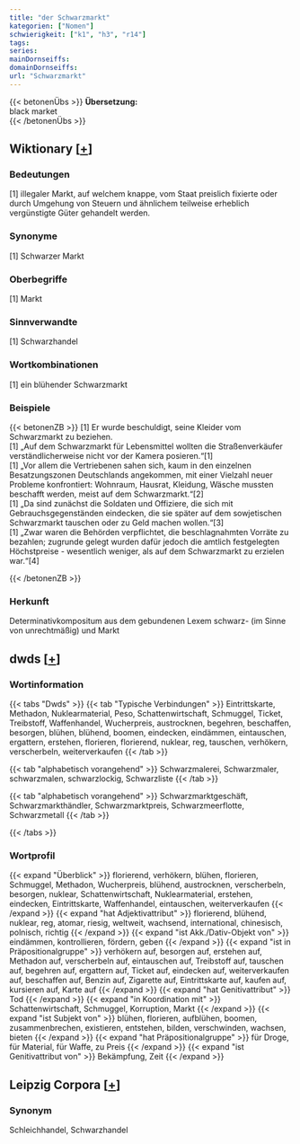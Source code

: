 ```yaml
---
title: "der Schwarzmarkt"
kategorien: ["Nomen"]
schwierigkeit: ["k1", "h3", "r14"]
tags:
series:
mainDornseiffs:
domainDornseiffs:
url: "Schwarzmarkt"
---
```


{{< betonenÜbs >}}
**Übersetzung:**  
black market  
{{< /betonenÜbs >}}

## Wiktionary [[+](https://de.wiktionary.org/wiki/Schwarzmarkt)]

### Bedeutungen
[1] illegaler Markt, auf welchem knappe, vom Staat preislich fixierte oder durch Umgehung von Steuern und ähnlichem teilweise erheblich vergünstigte Güter gehandelt werden.  

### Synonyme
[1] Schwarzer Markt  

### Oberbegriffe
[1] Markt  

### Sinnverwandte
[1] Schwarzhandel  

### Wortkombinationen
[1] ein blühender Schwarzmarkt  

### Beispiele
{{< betonenZB >}}
[1] Er wurde beschuldigt, seine Kleider vom Schwarzmarkt zu beziehen.  
[1] „Auf dem Schwarzmarkt für Lebensmittel wollten die Straßenverkäufer verständlicherweise nicht vor der Kamera posieren.“[1]  
[1] „Vor allem die Vertriebenen sahen sich, kaum in den einzelnen Besatzungszonen Deutschlands angekommen, mit einer Vielzahl neuer Probleme konfrontiert: Wohnraum, Hausrat, Kleidung, Wäsche mussten beschafft werden, meist auf dem Schwarzmarkt.“[2]  
[1] „Da sind zunächst die Soldaten und Offiziere, die sich mit Gebrauchsgegenständen eindecken, die sie später auf dem sowjetischen Schwarzmarkt tauschen oder zu Geld machen wollen.“[3]  
[1] „Zwar waren die Behörden verpflichtet, die beschlagnahmten Vorräte zu bezahlen; zugrunde gelegt wurden dafür jedoch die amtlich festgelegten Höchstpreise - wesentlich weniger, als auf dem Schwarzmarkt zu erzielen war.“[4]  

{{< /betonenZB >}}
### Herkunft
Determinativkompositum aus dem gebundenen Lexem schwarz- (im Sinne von unrechtmäßig) und Markt  



## dwds [[+](https://www.dwds.de/wb/Schwarzmarkt)]

### Wortinformation
{{< tabs "Dwds" >}}
{{< tab "Typische Verbindungen" >}}
Eintrittskarte, Methadon, Nuklearmaterial, Peso, Schattenwirtschaft, Schmuggel, Ticket, Treibstoff, Waffenhandel, Wucherpreis, austrocknen, begehren, beschaffen, besorgen, blühen, blühend, boomen, eindecken, eindämmen, eintauschen, ergattern, erstehen, florieren, florierend, nuklear, reg, tauschen, verhökern, verscherbeln, weiterverkaufen
{{< /tab >}}

{{< tab "alphabetisch vorangehend" >}}
Schwarzmalerei, Schwarzmaler, schwarzmalen, schwarzlockig, Schwarzliste
{{< /tab >}}

{{< tab "alphabetisch vorangehend" >}}
Schwarzmarktgeschäft, Schwarzmarkthändler, Schwarzmarktpreis, Schwarzmeerflotte, Schwarzmetall
{{< /tab >}}

{{< /tabs >}}

### Wortprofil
{{< expand "Überblick" >}} florierend, verhökern, blühen, florieren, Schmuggel, Methadon, Wucherpreis, blühend, austrocknen, verscherbeln, besorgen, nuklear, Schattenwirtschaft, Nuklearmaterial, erstehen, eindecken, Eintrittskarte, Waffenhandel, eintauschen, weiterverkaufen {{< /expand >}}
{{< expand "hat Adjektivattribut" >}} florierend, blühend, nuklear, reg, atomar, riesig, weltweit, wachsend, international, chinesisch, polnisch, richtig {{< /expand >}}
{{< expand "ist Akk./Dativ-Objekt von" >}} eindämmen, kontrollieren, fördern, geben {{< /expand >}}
{{< expand "ist in Präpositionalgruppe" >}} verhökern auf, besorgen auf, erstehen auf, Methadon auf, verscherbeln auf, eintauschen auf, Treibstoff auf, tauschen auf, begehren auf, ergattern auf, Ticket auf, eindecken auf, weiterverkaufen auf, beschaffen auf, Benzin auf, Zigarette auf, Eintrittskarte auf, kaufen auf, kursieren auf, Karte auf {{< /expand >}}
{{< expand "hat Genitivattribut" >}} Tod {{< /expand >}}
{{< expand "in Koordination mit" >}} Schattenwirtschaft, Schmuggel, Korruption, Markt {{< /expand >}}
{{< expand "ist Subjekt von" >}} blühen, florieren, aufblühen, boomen, zusammenbrechen, existieren, entstehen, bilden, verschwinden, wachsen, bieten {{< /expand >}}
{{< expand "hat Präpositionalgruppe" >}} für Droge, für Material, für Waffe, zu Preis {{< /expand >}}
{{< expand "ist Genitivattribut von" >}} Bekämpfung, Zeit {{< /expand >}}

## Leipzig Corpora [[+](https://corpora.uni-leipzig.de/en/res?word=Schwarzmarkt&corpusId=deu_newscrawl-public_2018)]


### Synonym
Schleichhandel, Schwarzhandel

